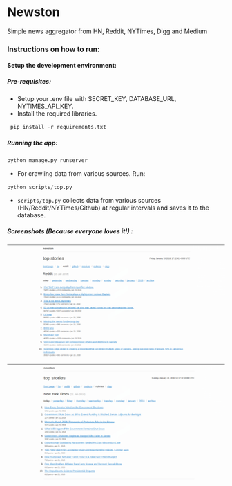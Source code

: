 # Newston

Simple news aggregator from HN, Reddit, NYTimes, Digg and Medium

### Instructions on how to run:

#### Setup the development environment:

##### Pre-requisites:

* Setup your .env file with SECRET_KEY, DATABASE_URL, NYTIMES_API_KEY.
* Install the required libraries.

```python
 pip install -r requirements.txt
```

##### Running the app:

```python
python manage.py runserver
```

* For crawling data from various sources. Run:

```python
python scripts/top.py
```

* `scripts/top.py` collects data from various sources (HN/Reddit/NYTimes/Github)
	at regular intervals and saves it to the database.

##### Screenshots (Because everyone loves it!) :

![newston-reddit](img/newston-1.png)

![newston-nytimes](img/newston-2.png)
